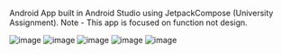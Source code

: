 Android App built in Android Studio using JetpackCompose (University Assignment).
Note - This app is focused on function not design.

![image](https://github.com/AshleyKeeling/BarrysBurritoBar/assets/64593369/bed636a1-c647-40bb-a3cf-6ec204b9c003)
![image](https://github.com/AshleyKeeling/BarrysBurritoBar/assets/64593369/e1b452ca-0652-4df8-b4bb-25716f27625a)
![image](https://github.com/AshleyKeeling/BarrysBurritoBar/assets/64593369/98b6371b-8eba-4a22-b26e-a95608c51444)
![image](https://github.com/AshleyKeeling/BarrysBurritoBar/assets/64593369/110210e8-952f-48e7-893e-52704e550035)
![image](https://github.com/AshleyKeeling/BarrysBurritoBar/assets/64593369/931c8f1b-f48c-4a0f-9bd8-685d3b52b2ed)

